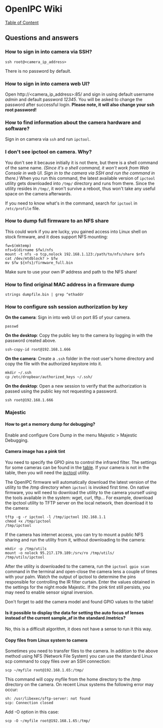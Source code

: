 # OpenIPC Wiki
[Table of Content](../index.md)

Questions and answers
----------------

### How to sign in into camera via SSH?

`ssh root@<camera_ip_address>`

There is no password by default.

### How to sign in into camera web UI?

Open http://<camera_ip_address>:85/ and sign in using default username _admin_ and default password _12345_.
You will be asked to change the password after successful login. __Please note, it will also change your ssh root password!__

### How to find information about the camera hardware and software?

Sign in on camera via `ssh` and run `ipctool`.

### I don't see ipctool on camera. Why?

You don't see it because initially it is not there, but there is a shell command of the same name. _(Since it's a shell command, it won't work from Web Console in web UI. Sign in to the camera via SSH and run the command in there.)_ When you run this command, the latest available version of `ipctool` utility gets downloaded into `/tmp/` directory and runs from there. Since the utility resides in `/tmp/`, it won't survive a reboot, thus won't take any useful space on the camera afterwards.

If you need to know what's in the command, search for `ipctool` in `/etc/profile` file.

### How to dump full firmware to an NFS share

This could work if you are lucky, you gained access into Linux shell
on stock firmware, and it does support NFS mounting:
```
fw=$(mktemp)
nfs=$(dirname $fw)/nfs
mount -t nfs -o tcp,nolock 192.168.1.123:/path/to/nfs/share $nfs
cat /dev/mtdblock? > $fw
mv $fw ${nfs}/firmware_full.bin
```
Make sure to use your own IP address and path to the NFS share!



### How to find original MAC address in a firmware dump

```
strings dumpfile.bin | grep ^ethaddr
```

### How to configure ssh session authorization by key

__On the camera__: Sign in into web UI on port 85 of your camera.
```
passwd
```

__On the desktop__: Copy the public key to the camera by logging in with the password created above.
```
ssh-copy-id root@192.168.1.666
```

__On the camera__: Create a `.ssh` folder in the root user's home directory and copy the file with the authorized keystore into it.
```
mkdir ~/.ssh
cp /etc/dropbear/authorized_keys ~/.ssh/
```

__On the desktop__: Open a new session to verify that the authorization is passed using the public key not requesting a password.
```
ssh root@192.168.1.666
```

### Majestic

#### How to get a memory dump for debugging?
Enable and configure Core Dump in the menu Majestic > Majestic Debugging.

#### Camera image has a pink tint
You need to specify the GPIO pins to control the infrared filter.
The settings for some cameras can be found in the [table](https://openipc.org/wiki/en/gpio-settings.html).
If your camera is not in the table, then you will need the [ipctool](https://github.com/OpenIPC/ipctool/releases/download/latest/ipctool) utility.

The OpenIPC firmware will automatically download the latest version of the utility to the /tmp directory when `ipctool` is invoked first time.
On native firmware, you will need to download the utility to the camera yourself using the tools available in the system: wget, curl, tftp...
For example, download the ipctool utility to TFTP server on the local network, then download it to the camera:
```
tftp -g -r ipctool -l /tmp/ipctool 192.168.1.1
chmod +x /tmp/ipctool
/tmp/ipctool

```
If the camera has internet access, you can try to mount a public NFS sharing and run the utility from it, without downloading to the camera:
```
mkdir -p /tmp/utils
mount -o nolock 95.217.179.189:/srv/ro /tmp/utils/
/tmp/utils/ipctool
```

After the utility is downloaded to the camera, run the `ipctool gpio scan` command in the terminal and open-close the camera lens a couple of times with your palm.
Watch the output of ipctool to determine the pins responsible for controlling the IR filter curtain.
Enter the values obtained in the settings for the night mode Majestic. If the pink tint still persists, you may need to enable sensor signal inversion.

Don't forget to add the camera model and found GPIO values to the table!

#### Is it possible to display the data for setting the auto focus of lenses instead of the current sample_af in the standard /metrics?
No, this is a difficult algorithm, it does not have a sense to run it this way.

#### Copy files from Linux system to camera
Sometimes you need to transfer files to the camera. In addition to the above method using NFS (Network File System)
you can use the standard Linux scp command to copy files over an SSH connection:
```
scp ~/myfile root@192.168.1.65:/tmp/
```
This command will copy myfile from the home directory to the /tmp directory on the camera.
On recent Linux systems the following error may occur:
```
sh: /usr/libexec/sftp-server: not found
scp: Connection closed
```

Add -O option in this case:
```
scp -O ~/myfile root@192.168.1.65:/tmp/
```
